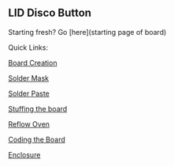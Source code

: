 LID Disco Button
----
Starting fresh? Go [here](starting page of board)

Quick Links:

[Board Creation](https://github.com/psu-epl/lid-button/wiki/Board-Creation)

[Solder Mask](https://github.com/psu-epl/lid-button/wiki/The-Many-Masks-of-LID)

[Solder Paste](https://github.com/psu-epl/lid-button/wiki/Solder-Paste-Prep)

[Stuffing the board](https://github.com/psu-epl/lid-button/wiki/Stuffing-the-Board)

[Reflow Oven](https://github.com/psu-epl/lid-button/wiki/Reflow)

[Coding the Board](https://github.com/psu-epl/lid-button/wiki/Coding-the-Board)

[Enclosure](https://github.com/psu-epl/lid-button/wiki/Enclosure)
